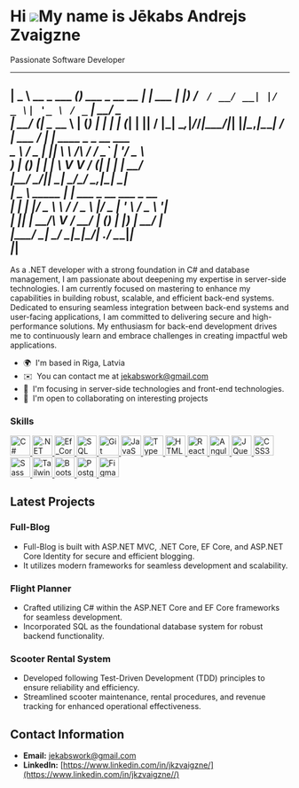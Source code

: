 Hi ![](https://user-images.githubusercontent.com/18350557/176309783-0785949b-9127-417c-8b55-ab5a4333674e.gif)My name is Jēkabs Andrejs Zvaigzne
===============================================================================================================================================

Passionate Software Developer

 ____               _                   _       
|  _ \ __ _ ___ ___(_) ___  _ __   __ _| |_ ___ 
| |_) / _` / __/ __| |/ _ \| '_ \ / _` | __/ _ \
|  __/ (_| \__ \__ \ | (_) | | | | (_| | ||  __/
|_|__ \__,_|___/___/_|\___/|_| |_|\__,_|\__\___|
/ ___|  ___  / _| |___      ____ _ _ __ ___     
\___ \ / _ \| |_| __\ \ /\ / / _` | '__/ _ \    
 ___) | (_) |  _| |_ \ V  V / (_| | | |  __/    
|____/ \___/|_|  \__| \_/\_/ \__,_|_|  \___|    
|  _ \  _____   _____| | ___  _ __   ___ _ __   
| | | |/ _ \ \ / / _ \ |/ _ \| '_ \ / _ \ '__|  
| |_| |  __/\ V /  __/ | (_) | |_) |  __/ |     
|____/ \___| \_/ \___|_|\___/| .__/ \___|_|     
                             |_|                
---------------------------------------------------
<!-- ![](https://komarev.com/ghpvc/?username=jkzvaigzne) -->

As a .NET developer with a strong foundation in C# and database management, I am passionate about deepening my expertise in server-side technologies. I am currently focused on mastering to enhance my capabilities in building robust, scalable, and efficient back-end systems. Dedicated to ensuring seamless integration between back-end systems and user-facing applications, I am committed to delivering secure and high-performance solutions. My enthusiasm for back-end development drives me to continuously learn and embrace challenges in creating impactful web applications.

* 🌍  I'm based in Riga, Latvia
* ✉️  You can contact me at [jekabswork@gmail.com](mailto:jekabswork@gmail.com)
* 🧠  I'm focusing in server-side technologies and front-end technologies.
* 🤝  I'm open to collaborating on interesting projects

### Skills


<p align="left">
  <a href="https://docs.microsoft.com/en-us/dotnet/csharp/" target="_blank" rel="noreferrer">
    <img src="https://raw.githubusercontent.com/danielcranney/readme-generator/main/public/icons/skills/csharp-colored.svg" 
         width="36" height="36" alt="C#" />
  </a>

   <a href="https://dotnet.microsoft.com/en-us/" target="_blank" rel="noreferrer">
    <img src="https://raw.githubusercontent.com/danielcranney/readme-generator/main/public/icons/skills/dot-net-colored.svg" 
         width="36" height="36" alt=".NET" />
  </a>

</a>
 
<a href="https://learn.microsoft.com/en-us/ef/core/" target="_blank" rel="noreferrer">
    <img src="https://codeopinion.com/wp-content/uploads/2017/10/Bitmap-MEDIUM_Entity-Framework-Core-Logo_2colors_Square_Boxed_RGB.png" 
         width="36" height="36" alt="Ef_Core" />
  </a>
  
<a href="https://www.microsoft.com/en-us/sql-server/sql-server-downloads" target="_blank" rel="noreferrer">
    <img src="https://www.svgrepo.com/show/303229/microsoft-sql-server-logo.svg" 
         width="36" height="36" alt="SQL Server" style="background: #fff;"/>
  </a>

 <a href="https://git-scm.com/" target="_blank" rel="noreferrer">
    <img src="https://raw.githubusercontent.com/danielcranney/readme-generator/main/public/icons/skills/git-colored.svg" 
         width="36" height="36" alt="Git" />
  </a>

  <a href="https://developer.mozilla.org/en-US/docs/Web/JavaScript" target="_blank" rel="noreferrer">
    <img src="https://raw.githubusercontent.com/danielcranney/readme-generator/main/public/icons/skills/javascript-colored.svg" 
         width="36" height="36" alt="JavaScript" />
  </a>
  
  <a href="https://www.typescriptlang.org/" target="_blank" rel="noreferrer">
    <img src="https://raw.githubusercontent.com/danielcranney/readme-generator/main/public/icons/skills/typescript-colored.svg" 
         width="36" height="36" alt="TypeScript" />
  </a>

  <a href="https://developer.mozilla.org/en-US/docs/Glossary/HTML5" target="_blank" rel="noreferrer">
    <img src="https://raw.githubusercontent.com/danielcranney/readme-generator/main/public/icons/skills/html5-colored.svg" 
         width="36" height="36" alt="HTML5" />
  </a>

  <a href="https://reactjs.org/" target="_blank" rel="noreferrer">
    <img src="https://raw.githubusercontent.com/danielcranney/readme-generator/main/public/icons/skills/react-colored.svg" 
         width="36" height="36" alt="React" />
  </a>

  <a href="https://angular.io/" target="_blank" rel="noreferrer">
    <img src="https://raw.githubusercontent.com/danielcranney/readme-generator/main/public/icons/skills/angularjs-colored.svg" 
         width="36" height="36" alt="Angular" />
  </a>

  <a href="https://jquery.com/" target="_blank" rel="noreferrer">
    <img src="https://raw.githubusercontent.com/danielcranney/readme-generator/main/public/icons/skills/jquery-colored.svg" 
         width="36" height="36" alt="JQuery" />
  </a>

  <a href="https://www.w3.org/TR/CSS/#css" target="_blank" rel="noreferrer">
    <img src="https://raw.githubusercontent.com/danielcranney/readme-generator/main/public/icons/skills/css3-colored.svg" 
         width="36" height="36" alt="CSS3" />
  </a>

  <a href="https://sass-lang.com/" target="_blank" rel="noreferrer">
    <img src="https://raw.githubusercontent.com/danielcranney/readme-generator/main/public/icons/skills/sass-colored.svg" 
         width="36" height="36" alt="Sass" />
  </a>

  <a href="https://tailwindcss.com/" target="_blank" rel="noreferrer">
    <img src="https://raw.githubusercontent.com/danielcranney/readme-generator/main/public/icons/skills/tailwindcss-colored.svg" 
         width="36" height="36" alt="TailwindCSS" />
  </a>

  <a href="https://getbootstrap.com/" target="_blank" rel="noreferrer">
    <img src="https://raw.githubusercontent.com/danielcranney/readme-generator/main/public/icons/skills/bootstrap-colored.svg" 
         width="36" height="36" alt="Bootstrap" />
  </a>

  <a href="https://www.postgresql.org/" target="_blank" rel="noreferrer">
    <img src="https://raw.githubusercontent.com/danielcranney/readme-generator/main/public/icons/skills/postgresql-colored.svg" 
         width="36" height="36" alt="PostgreSQL" />
  </a>

  <a href="https://www.figma.com/" target="_blank" rel="noreferrer">
    <img src="https://raw.githubusercontent.com/danielcranney/readme-generator/main/public/icons/skills/figma-colored.svg" 
         width="36" height="36" alt="Figma" />
  </a>

</p>




###
<h2 align="left">Latest Projects</h2>

### Full-Blog
- Full-Blog is built with ASP.NET MVC, .NET Core, EF Core, and ASP.NET Core Identity for secure and efficient blogging.
- It utilizes modern frameworks for seamless development and scalability.

### Flight Planner
- Crafted utilizing C# within the ASP.NET Core and EF Core frameworks for seamless development.
- Incorporated SQL as the foundational database system for robust backend functionality.

### Scooter Rental System
- Developed following Test-Driven Development (TDD) principles to ensure reliability and efficiency.
- Streamlined scooter maintenance, rental procedures, and revenue tracking for enhanced operational effectiveness.


## Contact Information
- **Email:** [jekabswork@gmail.com](mailto:jekabswork@gmail.com)
- **LinkedIn:** [https://www.linkedin.com/in/jkzvaigzne/](https://www.linkedin.com/in/jkzvaigzne//)
